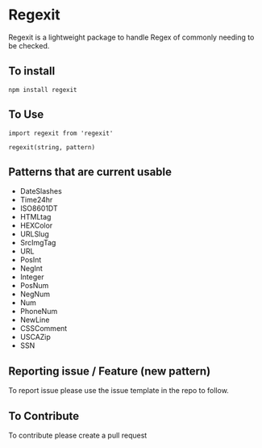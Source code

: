 # Regexit

Regexit is a lightweight package to handle Regex of commonly needing to be checked.

## To install

    npm install regexit

## To Use

    import regexit from 'regexit'

    regexit(string, pattern)

## Patterns that are current usable 

* DateSlashes
* Time24hr
* ISO8601DT
* HTMLtag
* HEXColor
* URLSlug
* SrcImgTag
* URL
* PosInt
* NegInt
* Integer
* PosNum
* NegNum
* Num
* PhoneNum
* NewLine
* CSSComment
* USCAZip
* SSN

## Reporting issue / Feature (new pattern)

To report issue please use the issue template in the repo to follow.

## To Contribute

To contribute please create a pull request
